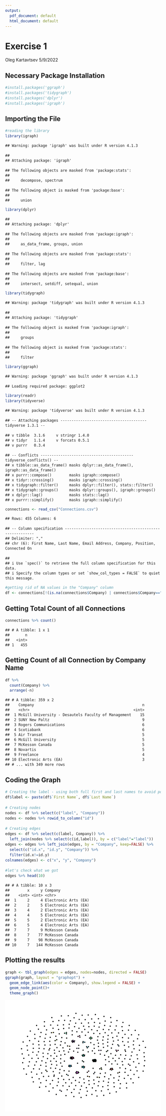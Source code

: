 ```yaml
---
output:
  pdf_document: default
  html_document: default
---
```

Exercise 1
================
Oleg Kartavtsev
5/9/2022

## Necessary Package Installation

``` r
#install.packages('ggraph')
#install.packages('tidygraph')
#install.packages('dplyr')
#install.packages('igraph')
```

## Importing the File

``` r
#reading the library 
library(igraph)
```

    ## Warning: package 'igraph' was built under R version 4.1.3

    ## 
    ## Attaching package: 'igraph'

    ## The following objects are masked from 'package:stats':
    ## 
    ##     decompose, spectrum

    ## The following object is masked from 'package:base':
    ## 
    ##     union

``` r
library(dplyr)
```

    ## 
    ## Attaching package: 'dplyr'

    ## The following objects are masked from 'package:igraph':
    ## 
    ##     as_data_frame, groups, union

    ## The following objects are masked from 'package:stats':
    ## 
    ##     filter, lag

    ## The following objects are masked from 'package:base':
    ## 
    ##     intersect, setdiff, setequal, union

``` r
library(tidygraph)
```

    ## Warning: package 'tidygraph' was built under R version 4.1.3

    ## 
    ## Attaching package: 'tidygraph'

    ## The following object is masked from 'package:igraph':
    ## 
    ##     groups

    ## The following object is masked from 'package:stats':
    ## 
    ##     filter

``` r
library(ggraph)
```

    ## Warning: package 'ggraph' was built under R version 4.1.3

    ## Loading required package: ggplot2

``` r
library(readr)
library(tidyverse)
```

    ## Warning: package 'tidyverse' was built under R version 4.1.3

    ## -- Attaching packages --------------------------------------- tidyverse 1.3.1 --

    ## v tibble  3.1.6     v stringr 1.4.0
    ## v tidyr   1.1.4     v forcats 0.5.1
    ## v purrr   0.3.4

    ## -- Conflicts ------------------------------------------ tidyverse_conflicts() --
    ## x tibble::as_data_frame() masks dplyr::as_data_frame(), igraph::as_data_frame()
    ## x purrr::compose()        masks igraph::compose()
    ## x tidyr::crossing()       masks igraph::crossing()
    ## x tidygraph::filter()     masks dplyr::filter(), stats::filter()
    ## x tidygraph::groups()     masks dplyr::groups(), igraph::groups()
    ## x dplyr::lag()            masks stats::lag()
    ## x purrr::simplify()       masks igraph::simplify()

``` r
connections <- read_csv("Connections.csv")
```

    ## Rows: 455 Columns: 6

    ## -- Column specification --------------------------------------------------------
    ## Delimiter: ","
    ## chr (6): First Name, Last Name, Email Address, Company, Position, Connected On

    ## 
    ## i Use `spec()` to retrieve the full column specification for this data.
    ## i Specify the column types or set `show_col_types = FALSE` to quiet this message.

``` r
#getting rid of NA values in the "Company" column
df <- connections[!(is.na(connections$Company) | connections$Company==""), ]
```

## Getting Total Count of all Connections

``` r
connections %>% count()
```

    ## # A tibble: 1 x 1
    ##       n
    ##   <int>
    ## 1   455

## Getting Count of all Connection by Company Name

``` r
df %>% 
  count(Company) %>% 
  arrange(-n)
```

    ## # A tibble: 359 x 2
    ##    Company                                                 n
    ##    <chr>                                               <int>
    ##  1 McGill University - Desautels Faculty of Management    15
    ##  2 SUNY New Paltz                                          9
    ##  3 Rogers Communications                                   6
    ##  4 Scotiabank                                              6
    ##  5 Air Transat                                             5
    ##  6 McGill University                                       5
    ##  7 McKesson Canada                                         5
    ##  8 Novartis                                                5
    ##  9 Freelance                                               4
    ## 10 Electronic Arts (EA)                                    3
    ## # ... with 349 more rows

## Coding the Graph

``` r
# Creating the label - using both full first and last names to avoid potential duplicates
df$label <- paste(df$`First Name`, df$`Last Name`)

# Creating nodes
nodes <- df %>% select(c("label", "Company"))
nodes <- nodes %>% rowid_to_column("id")

# Creating edges
edges <- df %>% select(c(label, Company)) %>% 
  left_join(nodes %>% select(c(id,label)), by = c("label"="label"))
edges <- edges %>% left_join(edges, by = "Company", keep=FALSE) %>% 
  select(c("id.x", "id.y", "Company")) %>% 
  filter(id.x!=id.y)
colnames(edges) <- c("x", "y", "Company")

#let's check what we got
edges %>% head(10)
```

    ## # A tibble: 10 x 3
    ##        x     y Company             
    ##    <int> <int> <chr>               
    ##  1     2     4 Electronic Arts (EA)
    ##  2     2     5 Electronic Arts (EA)
    ##  3     4     2 Electronic Arts (EA)
    ##  4     4     5 Electronic Arts (EA)
    ##  5     5     2 Electronic Arts (EA)
    ##  6     5     4 Electronic Arts (EA)
    ##  7     7     9 McKesson Canada     
    ##  8     7    77 McKesson Canada     
    ##  9     7    98 McKesson Canada     
    ## 10     7   144 McKesson Canada

## Plotting the results

``` r
graph <- tbl_graph(edges = edges, nodes=nodes, directed = FALSE)
ggraph(graph, layout = "graphopt") + 
  geom_edge_link(aes(color = Company), show.legend = FALSE) + 
  geom_node_point()+
  theme_graph()
```

![](Exercise-1_files/figure-gfm/plot-1.png)<!-- -->

